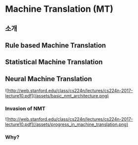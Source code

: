 # Machine Translation \(MT\)

## 소개

## Rule based Machine Translation

## Statistical Machine Translation

## Neural Machine Translation

![http://web.stanford.edu/class/cs224n/lectures/cs224n-2017-lecture10.pdf](/assets/basic_nmt_architecture.png)

### Invasion of NMT
![http://web.stanford.edu/class/cs224n/lectures/cs224n-2017-lecture10.pdf](/assets/progress_in_machine_translation.png)

### Why?